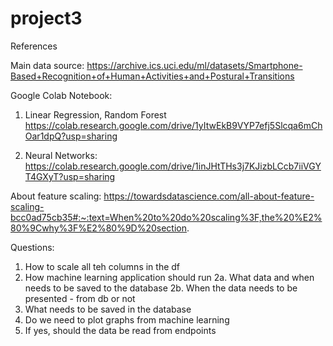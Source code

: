 # project3

References

Main data source:
https://archive.ics.uci.edu/ml/datasets/Smartphone-Based+Recognition+of+Human+Activities+and+Postural+Transitions

Google Colab Notebook:
1. Linear Regression, Random Forest
https://colab.research.google.com/drive/1yItwEkB9VYP7efj5Slcqa6mChOar1dpQ?usp=sharing

2. Neural Networks:
https://colab.research.google.com/drive/1inJHtTHs3j7KJizbLCcb7iiVGYT4GXyT?usp=sharing


About feature scaling:
https://towardsdatascience.com/all-about-feature-scaling-bcc0ad75cb35#:~:text=When%20to%20do%20scaling%3F,the%20%E2%80%9Cwhy%3F%E2%80%9D%20section.



Questions:

1. How to scale all teh columns in the df
2. How machine learning application should run
2a. What data and when needs to be saved to the database
2b. When the data needs to be presented - from db or not
3. What needs to be saved in the database
4. Do we need to plot graphs from machine learning 
5. If yes, should the data be read from endpoints


